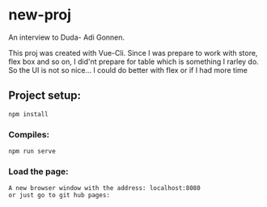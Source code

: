 # new-proj

An interview to Duda- Adi Gonnen.

This proj was created with Vue-Cli.
Since I was prepare to work with store, flex box and so on, I did'nt prepare for table which is something I rarley do.
So the UI is not so nice... I could do better with flex or if I had more time

## Project setup:
```
npm install
```

### Compiles:
```
npm run serve
```

### Load the page:
```
A new browser window with the address: localhost:8080
or just go to git hub pages:


```

